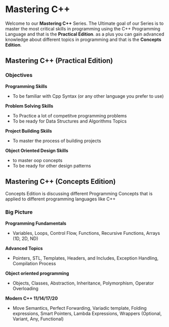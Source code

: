 # Mastering C++
Welcome to our **Mastering C++** Series. The Ultimate goal of our Series is to master the most critical skills in programming using the C++ Programming Language and that is the **Practical Edition**. as a plus you can gain advanced knowledge about different topics in programming and that is the **Concepts Edition**. 

## Mastering C++ (Practical Edition)

### Objectives

**Programming Skills**
* To be familiar with Cpp Syntax (or any other language you prefer to use)

**Problem Solving Skills** 
* To Practice a lot of competitve programming problems
* To be ready for Data Structures and Algorithms Topics  

**Project Building Skiils**
* To master the process of building projects 

**Object Oriented Design Skills**
* to master oop concepts 
* To be ready for other design patterns 

## Mastering C++ (Concepts Edition)
Concepts Edition is discussing different Programming Concepts that is applied to different programming languages like C++ 

### Big Picture 

**Programming Fundamentals**

 * Variables, Loops, Control Flow, Functions, Recursive Functions, Arrays (1D, 2D, ND) 

**Advanced Topics**
 * Pointers, STL, Templates, Headers, and Includes, Exception Handling, Compilation Process

**Object oriented programming**
 * Objects, Classes, Abstraction, Inheritance, Polymorphism, Operator Overloading

**Modern C++ 11/14/17/20**
* Move Semantics, Perfect Forwarding, Variadic template, Folding expressions, Smart Pointers,
Lambda Expressions, Wrappers (Optional, Variant, Any, Functional) 

